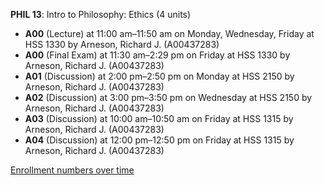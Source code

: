 **PHIL 13**: Intro to Philosophy:  Ethics (4 units)

- **A00** (Lecture) at 11:00 am–11:50 am on Monday, Wednesday, Friday at HSS 1330 by Arneson, Richard J. (A00437283)
- **A00** (Final Exam) at 11:30 am–2:29 pm on Friday at HSS 1330 by Arneson, Richard J. (A00437283)
- **A01** (Discussion) at 2:00 pm–2:50 pm on Monday at HSS 2150 by Arneson, Richard J. (A00437283)
- **A02** (Discussion) at 3:00 pm–3:50 pm on Wednesday at HSS 2150 by Arneson, Richard J. (A00437283)
- **A03** (Discussion) at 10:00 am–10:50 am on Friday at HSS 1315 by Arneson, Richard J. (A00437283)
- **A04** (Discussion) at 12:00 pm–12:50 pm on Friday at HSS 1315 by Arneson, Richard J. (A00437283)

[Enrollment numbers over time](./PHIL13.tsv)
